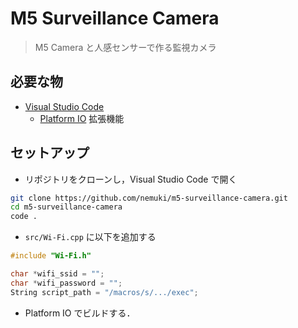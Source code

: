# M5 Surveillance Camera

> M5 Camera と人感センサーで作る監視カメラ

## 必要な物

- [Visual Studio Code](https://azure.microsoft.com/ja-jp/products/visual-studio-code/)
  - [Platform IO](https://marketplace.visualstudio.com/items?itemName=platformio.platformio-ide) 拡張機能

## セットアップ

- リポジトリをクローンし，Visual Studio Code で開く

```sh
git clone https://github.com/nemuki/m5-surveillance-camera.git
cd m5-surveillance-camera
code .
```

- `src/Wi-Fi.cpp` に以下を追加する

```cpp
#include "Wi-Fi.h"

char *wifi_ssid = "";
char *wifi_password = "";
String script_path = "/macros/s/.../exec";
```

- Platform IO でビルドする．
